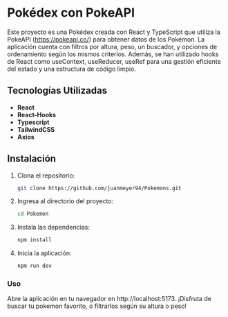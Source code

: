 # Pokédex con PokeAPI

Este proyecto es una Pokédex creada con React y TypeScript que utiliza la PokeAPI (https://pokeapi.co/) para obtener datos de los Pokémon. La aplicación cuenta con filtros por altura, peso, un buscador, y opciones de ordenamiento según los mismos criterios. Además, se han utilizado hooks de React como useContext, useReducer, useRef para una gestión eficiente del estado y una estructura de código limpio.



## Tecnologías Utilizadas

- **React** 
- **React-Hooks** 
- **Typescript** 
- **TailwindCSS** 
- **Axios** 


## Instalación

1. Clona el repositorio:
   ```bash
   git clone https://github.com/juanmeyer94/Pokemons.git

2. Ingresa al directorio del proyecto:
    ```bash
    cd Pokemon

3. Instala las dependencias:
    ```bash
    npm install

4. Inicia la aplicación:
    ```bash
    npm run dev


### Uso
Abre la aplicación en tu navegador en http://localhost:5173.
¡Disfruta de buscar tu pokemon favorito, o filtrarlos según su altura o peso!